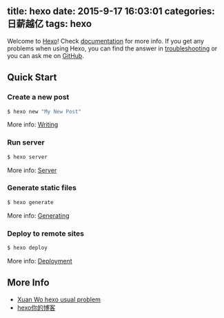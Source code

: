 title: hexo
date: 2015-9-17 16:03:01
categories: 日薪越亿
tags: hexo
---
Welcome to [Hexo](http://hexo.io/)!  Check [documentation](http://hexo.io/docs/) for more info. If you get any problems when using Hexo, you can find the answer in [troubleshooting](http://hexo.io/docs/troubleshooting.html) or you can ask me on [GitHub](https://github.com/hexojs/hexo/issues).

## Quick Start

### Create a new post

``` bash
$ hexo new "My New Post"
```

More info: [Writing](http://hexo.io/docs/writing.html)

### Run server

``` bash
$ hexo server
```

More info: [Server](http://hexo.io/docs/server.html)

### Generate static files

``` bash
$ hexo generate
```

More info: [Generating](http://hexo.io/docs/generating.html)

### Deploy to remote sites

``` bash
$ hexo deploy
```

More info: [Deployment](http://hexo.io/docs/deployment.html)

## More Info
- [Xuan Wo hexo usual problem](https://xuanwo.org/2014/08/14/hexo-usual-problem/)
- [hexo你的博客](http://ibruce.info/2013/11/22/hexo-your-blog/)
